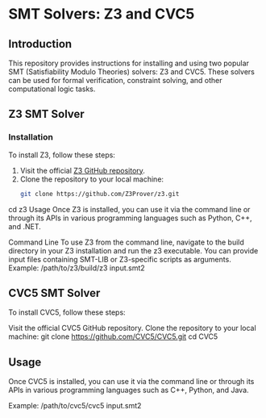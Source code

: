 # SMT Solvers: Z3 and CVC5

## Introduction
This repository provides instructions for installing and using two popular SMT (Satisfiability Modulo Theories) solvers: Z3 and CVC5. These solvers can be used for formal verification, constraint solving, and other computational logic tasks.

## Z3 SMT Solver

### Installation
To install Z3, follow these steps:

1. Visit the official [Z3 GitHub repository](https://github.com/Z3Prover/z3).
2. Clone the repository to your local machine:
   ```sh
   git clone https://github.com/Z3Prover/z3.git
cd z3
Usage
Once Z3 is installed, you can use it via the command line or through its APIs in various programming languages such as Python, C++, and .NET.

Command Line
To use Z3 from the command line, navigate to the build directory in your Z3 installation and run the z3 executable. You can provide input files containing SMT-LIB or Z3-specific scripts as arguments.
Example:
/path/to/z3/build/z3 input.smt2

## CVC5 SMT Solver

To install CVC5, follow these steps:

Visit the official CVC5 GitHub repository.
Clone the repository to your local machine:
git clone https://github.com/CVC5/CVC5.git
cd CVC5
## Usage

Once CVC5 is installed, you can use it via the command line or through its APIs in various programming languages such as C++, Python, and Java.

Example:
/path/to/cvc5/cvc5 input.smt2



